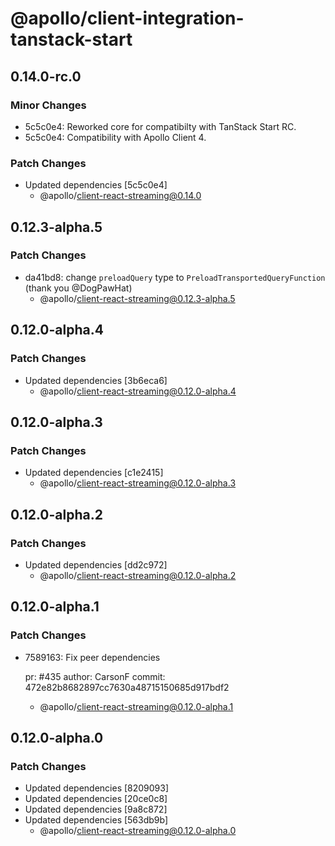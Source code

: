 # @apollo/client-integration-tanstack-start

## 0.14.0-rc.0

### Minor Changes

- 5c5c0e4: Reworked core for compatibilty with TanStack Start RC.
- 5c5c0e4: Compatibility with Apollo Client 4.

### Patch Changes

- Updated dependencies [5c5c0e4]
  - @apollo/client-react-streaming@0.14.0

## 0.12.3-alpha.5

### Patch Changes

- da41bd8: change `preloadQuery` type to `PreloadTransportedQueryFunction` (thank you @DogPawHat)
  - @apollo/client-react-streaming@0.12.3-alpha.5

## 0.12.0-alpha.4

### Patch Changes

- Updated dependencies [3b6eca6]
  - @apollo/client-react-streaming@0.12.0-alpha.4

## 0.12.0-alpha.3

### Patch Changes

- Updated dependencies [c1e2415]
  - @apollo/client-react-streaming@0.12.0-alpha.3

## 0.12.0-alpha.2

### Patch Changes

- Updated dependencies [dd2c972]
  - @apollo/client-react-streaming@0.12.0-alpha.2

## 0.12.0-alpha.1

### Patch Changes

- 7589163: Fix peer dependencies

  pr: #435
  author: CarsonF
  commit: 472e82b8682897cc7630a48715150685d917bdf2

  - @apollo/client-react-streaming@0.12.0-alpha.1

## 0.12.0-alpha.0

### Patch Changes

- Updated dependencies [8209093]
- Updated dependencies [20ce0c8]
- Updated dependencies [9a8c872]
- Updated dependencies [563db9b]
  - @apollo/client-react-streaming@0.12.0-alpha.0
